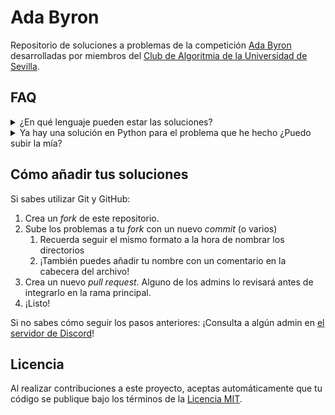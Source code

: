 

# Ada Byron

Repositorio de soluciones a problemas de la competición [Ada Byron](https://ada-byron.es/) desarrolladas por miembros del [Club de Algoritmia de la Universidad de Sevilla][discord-server].


## FAQ

<details>
  <summary>¿En qué lenguaje pueden estar las soluciones?</summary>

  ¡Cualquiera! Puedes utilizar el lenguaje con el que más cómodo te sientas o aprovechar para aprender uno nuevo.
</details>

<details>
  <summary>Ya hay una solución en Python para el problema que he hecho ¿Puedo subir la mía?</summary>

  ¡Por supuesto!
</details>

## Cómo añadir tus soluciones


Si sabes utilizar Git y GitHub:

 1. Crea un _fork_ de este repositorio.
 2. Sube los problemas a tu _fork_ con un nuevo _commit_ (o varios)
    1. Recuerda seguir el mismo formato a la hora de nombrar los directorios
    2. ¡También puedes añadir tu nombre con un comentario en la cabecera del archivo!
 3. Crea un nuevo _pull request_. Alguno de los admins lo revisará antes de integrarlo en la rama principal.
 4. ¡Listo!  <!-- A partir de ahora tu nombre aparecerá en la lista de personas que han contribuido a este repositorio. -->


Si no sabes cómo seguir los pasos anteriores: ¡Consulta a algún admin en [el servidor de Discord][discord-server]!


<!-- ## Personas que han contribuido a este repositorio -->


## Licencia

Al realizar contribuciones a este proyecto, aceptas automáticamente que tu código se publique bajo los términos de la [Licencia MIT](LICENSE).


<!-- Enlaces -->

[discord-server]: https://discord.gg/rd8cGEKZEX "Servidor de Discord"
